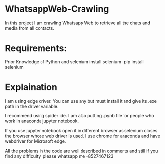 # WhatsappWeb-Crawling
In this project I am crawling Whatsapp Web to retrieve all the chats and media from all contacts.  

# Requirements:
Prior Knowledge of Python and selenium
install selenium- pip install selenium

# Explaination

I am using edge driver. You can use any but must install it and give its .exe path in the driver variable.

I recommend using spider ide. I am also putting .pynb file for people who work in anaconda jupyter notebook.

If you use jupyter notebook open it in different browser as selenium closes the browser whose web driver is used.
I use chrome for anaconda and have webdriver for Microsoft edge.

All the problems in the code are well described in comments and still if you find any difficulty, please whatsapp me -8527467123

